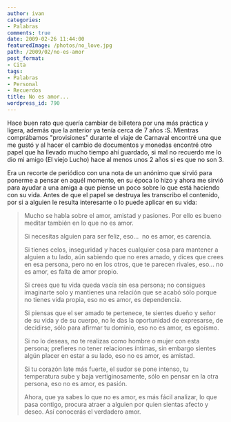 ```yaml
---
author: ivan
categories:
- Palabras
comments: true
date: 2009-02-26 11:44:00
featuredImage: /photos/no_love.jpg
path: /2009/02/no-es-amor
post_format:
- Cita
tags:
- Palabras
- Personal
- Recuerdos
title: No es amor...
wordpress_id: 790
---
```


Hace buen rato que quería cambiar de billetera por una más práctica y ligera, además que la anterior ya tenía cerca de 7 años :S.
Mientras comprábamos "provisiones" durante el viaje de Carnaval encontré una que me gustó y al hacer el cambio de documentos y monedas encontré otro papel que ha llevado mucho tiempo ahí guardado, si mal no recuerdo me lo dio mi amigo (El viejo Lucho) hace al menos unos 2 años si es que no son 3.

Era un recorte de periódico con una nota de un anónimo que sirvió para ponerme a pensar en aquél momento, en su época lo hizo y ahora me sirvió para ayudar a una amiga a que piense un poco sobre lo que está haciendo con su vida. Antes de que el papel se destruya les transcribo el contenido, por si a alguien le resulta interesante o lo puede aplicar en su vida:

<blockquote>Mucho se habla sobre el amor, amistad y pasiones. Por ello es bueno meditar también en lo que no es amor.

Si necesitas alguien para ser feliz, eso...  no es amor, es carencia.

Si tienes celos, inseguridad y haces cualquier cosa para mantener a alguien a tu lado, aún sabiendo que no eres amado, y dices que crees en esa persona, pero no en los otros, que te parecen rivales, eso... no es amor, es falta de amor propio.

Si crees que tu vida queda vacía sin esa persona; no consigues imaginarte solo y mantienes una relación que se acabó sólo porque no tienes vida propia, eso no es amor, es dependencia.

Si piensas que el ser amado te pertenece, te sientes dueño y señor de su vida y de su cuerpo, no le das la oportunidad de expresarse, de decidirse, sólo para afirmar tu dominio, eso no es amor, es egoísmo.

Si no lo deseas, no te realizas como hombre o mujer con esta persona; prefieres no tener relaciones íntimas, sin embargo sientes algún placer en estar a su lado, eso no es amor, es amistad.

Si tu corazón late más fuerte, el sudor se pone intenso, tu temperatura sube y baja vertiginosamente, sólo en pensar en la otra persona, eso no es amor, es pasión.

Ahora, que ya sabes lo que no es amor, es más fácil analizar, lo que pasa contigo, procura atraer a alguien por quien sientas afecto y deseo. Así conocerás el verdadero amor.</blockquote>